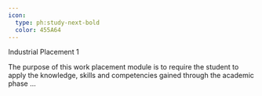 ```yaml
---
icon:
  type: ph:study-next-bold
  color: 455A64
---
```

Industrial Placement 1

The purpose of this work placement module is to require the student to apply the knowledge, skills and competencies gained through the academic phase  ... 
